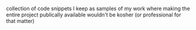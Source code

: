collection of code snippets I keep as samples of my work where making the entire project publically available wouldn't be kosher (or professional for that matter)
